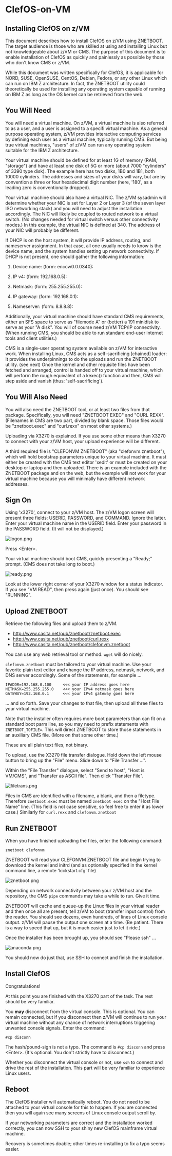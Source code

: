 # ClefOS-on-VM

## Installing ClefOS on z/VM

This document describes how to install ClefOS on z/VM using ZNETBOOT.
The target audience is those who are skilled at using and installing Linux
but not knowledgeable about z/VM or CMS. The purpose of this document is
to enable installation of ClefOS as quickly and painlessly as possible
by those who don't know CMS or z/VM.

While this document was written specifically for ClefOS,
it is applicable for NORD, SUSE, OpenSUSE, CentOS, Debian, Fedora,
or any other Linux which can run on IBM Z architecture. In fact,
the ZNETBOOT utility could theoretically be used for installing
any operating system capable of running on IBM Z as long as
the OS kernel can be retrieved from the web.

## You Will Need

You will need a virtual machine. On z/VM, a virtual machine is also
referred to as a user, and a user is assigned to a specifi virtual machine.
As a general purpose operating system, z/VM provides interactive computing
services by defining each user as a virtual machine, typically running CMS.
But being true virtual machines, "users" of z/VM can run any operating
system suitable for the IBM Z architecture.

Your virtual machine should be defined for at least 1G of memory
(RAM, "storage") and have at least one disk of 5G or more (about 7000
"cylinders" of 3390 type disk). The example here has two disks, 1B0
and 1B1, both 10000 cylinders. The addresses and sizes of your disks
will vary, but are by convention a three or four hexadecimal digit
number (here, '180', as a leading zero is conventionally dropped).

Your virtual machine should also have a virtual NIC.
The z/VM sysadmin will determine whether your NIC is set for Layer 2
or Layer 3 (of the seven layer ISO networking stack) and you will
need to adjust the installation accordingly. The NIC will likely be
coupled to routed network to a virtual switch. (No changes needed
for virtual switch versus other connectivity modes.) In this example,
the virtual NIC is defined at 340. The address of your NIC will probably
be different.

If DHCP is on the host system, it will provide IP address, routing,
and nameserver assignment. In that case, all one usually needs to know
is the device name, and the system handles setting up network connectivity.
If DHCP is not present, one should gather the following information:

1. Device name: (form: enccw0.0.0340):
1. IP v4:       (form: 192.168.0.5):
1. Netmask:     (form: 255.255.255.0):
1. IP gateway:  (form: 192.168.0.1):

1. Nameserver:  (form: 8.8.8.8):

Additionally, your virtual machine should have standard CMS requirements,
either an SFS space to serve as "filemode A" or (better) a 191 minidisk
to serve as your "A disk". You will of course need z/VM TCP/IP connectivity.
(When running CMS, you should be able to run standard end-user internet
tools and client utilities.)

CMS is a single-user operating system available on z/VM for interactive work.
When installing Linux, CMS acts as a self-sacrificing [chained] loader:
It provides the underpinnings to do the uploads and run the ZNETBOOT utility.
(see next) Once the kernel and other requisite files have been fetched
and arranged, control is handed off to your virtual machine, which will
perform the rough equivalent of a kexec() function and then, CMS will
step aside and vanish (thus: 'self-sacrificing').

## You Will Also Need

You will also need the ZNETBOOT tool, or at least two files from
that package. Specifically, you will need "ZNETBOOT EXEC" and "CURL REXX".
(Filenames in CMS are two part, divided by blank space. Those files
would be "znetboot.exec" and "curl.rexx" on most other systems.)

Uploading via X3270 is explained. If you use some other means
than X3270 to connect with your z/VM host, your upload experience
will be different.

A third required file is "CLEFONVM ZNETBOOT" (aka "clefonvm.znetboot"),
which will hold bootstrap parameters unique to your virtual machine.
It must either be created with the CMS text editor 'xedit' or must be
created on your desktop or laptop and then uploaded. There is an
example included with the ZNETBOOT package and on the web, but the
example will not work for your virtual machine because you will
minimally have different network addresses.

## Sign On

Using 'x3270', connect to your z/VM host. The z/VM logon screen will
present three fields: USERID, PASSWORD, and COMMAND. Ignore the latter.
Enter your virtual machine name in the USERID field. Enter your password
in the PASSWORD field. (It will not be displayed.)

![logon.png](images/logon.png)

Press \<Enter\>.

Your virtual machine should boot CMS, quickly presenting a "Ready;" prompt.
(CMS does not take long to boot.)

![ready.png](images/ready.png)

Look at the lower right corner of your X3270 window for a status indicator.
If you see "VM READ", then press <Enter> again (just once). You should
see "RUNNING".


## Upload ZNETBOOT

Retrieve the following files and upload them to z/VM.

* http://www.casita.net/pub/znetboot/znetboot.exec
* http://www.casita.net/pub/znetboot/curl.rexx
* http://www.casita.net/pub/znetboot/clefonvm.znetboot

You can use any web retrieval tool or method. `wget` will do nicely.

`clefonvm.znetboot` must be tailored to your virtual machine. Use your
favorite plain text editor and change the IP address, netmask, network,
and DNS server accordingly. Some of the statements, for example ...

    IPADDR=192.168.0.100     <<< your IP address goes here
    NETMASK=255.255.255.0    <<< your IPv4 netmask goes here
    GATEWAY=192.168.0.1      <<< your IPv4 gateway goes here

... and so forth. Save your changes to that file, then upload all three
files to your virtual machine.

Note that the installer often requires more boot parameters
than can fit on a standard boot parm line, so you may need to
prefix statements with `ZNETBOOT_TOFILE=`. This will direct
ZNETBOOT to store those statements in an auxiliary CMS file.
(More on that some other time.)

These are all plain text files, not binary.

To upload, use the X3270 file transfer dialogue.
Hold down the left mouse button to bring up the "File" menu.
Slide down to "File Transfer ...".

Within the "File Transfer" dialogue, select "Send to host",
"Host is VM/CMS", and "Transfer as ASCII file". Then click
"Transfer File".

![filetrans.png](images/filetrans.png)

Files in CMS are identified with a filename, a blank, and then a
filetype. Therefore `znetboot.exec` must be named `znetboot exec` on the
"Host File Name" line. (This field is not case sensitive, so feel free
to enter it as lower case.) Similarly for `curl.rexx` and `clefonvm.znetboot`

## Run ZNETBOOT

When you have finished uploading the files, enter the following command:

    znetboot clefonvm

ZNETBOOT will read your CLEFONVM ZNETBOOT file and begin trying to
download the kernel and initrd (and as optionally specified in the
kernel command line, a remote 'kickstart.cfg' file)

![znetboot.png](images/znetboot.png)

Depending on network connectivity between your z/VM host and the
repository, the CMS `pipe` commands may take a while to run. Give it time.

ZNETBOOT will cache and queue-up the Linux files in your virtual reader
and then once all are present, tell z/VM to boot (transfer input control)
from the reader. You should see dozens, even hundreds, of lines of Linux
console output. z/VM will pause the output one screen at a time.
(Be patient. There is a way to speed that up,
but it is much easier just to let it ride.)

Once the installer has been brought up, you should see "Please ssh" ...

![anaconda.png](images/anaconda.png)

You should now do just that, use SSH to connect and finish the installation.


## Install ClefOS

Congratulations!

At this point you are finished with the X3270 part of the task.
The rest should be very familiar.

You **may** disconnect from the virtual console. This is optional.
You can remain connected, but if you disconnect then z/VM will continue
to run your virtual machine without any chance of network interruptions
triggering unwanted console signals. Enter the command:

    #cp disconn

The hash/pound-sign is not a typo. The command is `#cp disconn` and
press \<Enter\>. (It's optional. You don't strictly have to disconnect.)

Whether you disconnect the virtual console or not,
use `ssh` to connect and drive the rest of the installation.
This part will be very familiar to experience Linux users.


## Reboot

The ClefOS installer will automatically reboot. You do not need to be
attached to your virtual console for this to happen. If you are connected
then you will again see many screens of Linux console output scroll by.

If your networking parameters are correct and the installation
worked correctly, you can now SSH to your shiny new ClefOS mainframe
virtual machine.

Recovery is sometimes doable;
other times re-installing to fix a typo seems easier.


